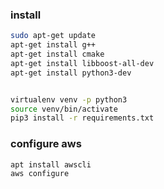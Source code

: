 ### install

```bash
sudo apt-get update
apt-get install g++
apt-get install cmake
apt-get install libboost-all-dev
apt-get install python3-dev


virtualenv venv -p python3
source venv/bin/activate
pip3 install -r requirements.txt 

```


### configure aws
```
apt install awscli
aws configure
```

